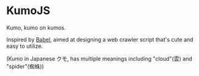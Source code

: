 # KumoJS
Kumo, kumo on kumos.

Inspired by <a href="https://babeljs.io/">Babel</a>, aimed at designing a web crawler script that's cute and easy to utilize.

(Kumo in Japanese クモ, has multiple meanings including "cloud"(雲) and "spider"(蜘蛛))
